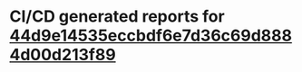 # CI/CD generated reports for [44d9e14535eccbdf6e7d36c69d8884d00d213f89](https://github.com/hydephp/develop/commit/44d9e14535eccbdf6e7d36c69d8884d00d213f89)

